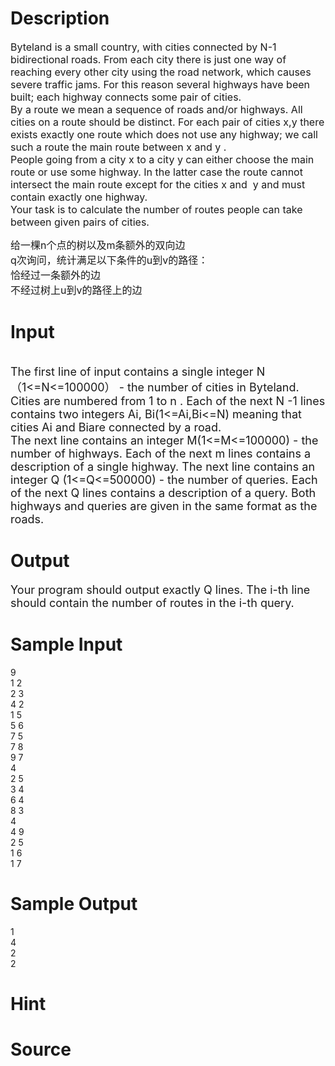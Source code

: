 
# Description

<div class="content"><p><span style="font-size: medium">Byteland is a small country, with cities connected by N-1 bidirectional roads. From each city there is just one way of reaching every other city using the road network, which causes severe traffic jams. For this reason several highways have been built; each highway connects some pair of cities. <br/>
By a route we mean a sequence of roads and/or highways. All cities on a route should be distinct. For each pair of cities x,y there exists exactly one route which does not use any highway; we call such a route the main route between x and y . <br/>
People going from a city x to a city y can either choose the main route or use some highway. In the latter case the route cannot intersect the main route except for the cities x and  y and must contain exactly one highway. <br/>
Your task is to calculate the number of routes people can take between given pairs of cities. <br/>
</span></p>
<p><span style="font-size: medium">给一棵n个点的树以及m条额外的双向边<br/>
q次询问，统计满足以下条件的u到v的路径：<br/>
恰经过一条额外的边<br/>
不经过树上u到v的路径上的边<br/>
</span></p></div>

# Input

<div class="content"><p><br/>
<font size="4">The first line of input contains a single integer N（1&lt;=N&lt;=100000） - the number of cities in Byteland. Cities are numbered from 1 to n . Each of the next N -1 lines contains two integers Ai, Bi(1&lt;=Ai,Bi&lt;=N) meaning that cities Ai and Biare connected by a road. <br/>
The next line contains an integer M(1&lt;=M&lt;=100000) - the number of highways. Each of the next m lines contains a description of a single highway. The next line contains an integer Q (1&lt;=Q&lt;=500000) - the number of queries. Each of the next Q lines contains a description of a query. Both highways and queries are given in the same format as the roads. <br/>
</font></p></div>

# Output

<div class="content"><p><font size="4">Your program should output exactly Q lines. The i-th line should contain the number of routes in the i-th query. <br/>
</font></p></div>

# Sample Input

<div class="content"><span class="sampledata">9<br/>
1 2<br/>
2 3<br/>
4 2<br/>
1 5<br/>
5 6<br/>
7 5<br/>
7 8<br/>
9 7<br/>
4<br/>
2 5<br/>
3 4<br/>
6 4<br/>
8 3<br/>
4<br/>
4 9<br/>
2 5<br/>
1 6<br/>
1 7<br/>
</span></div>

# Sample Output

<div class="content"><span class="sampledata">1<br/>
4<br/>
2<br/>
2<br/>
 </span></div>

# Hint

<div class="content"><p></p></div>

# Source

<div class="content"><p><a href="problemset.php?search="></a></p></div>

